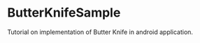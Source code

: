 ButterKnifeSample
=================

Tutorial on implementation of Butter Knife in android application.
